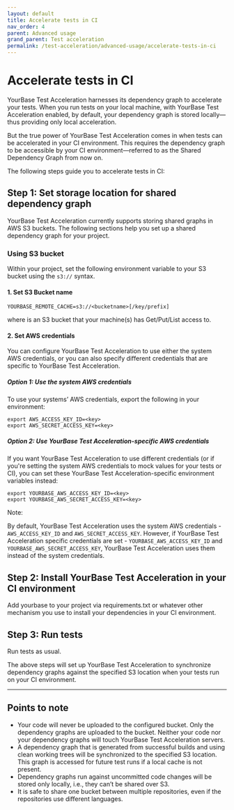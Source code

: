 ```yaml
---
layout: default
title: Accelerate tests in CI
nav_order: 4
parent: Advanced usage
grand_parent: Test acceleration
permalink: /test-acceleration/advanced-usage/accelerate-tests-in-ci
---
```


# Accelerate tests in CI
YourBase Test Acceleration harnesses its dependency graph to accelerate your tests. When you run tests on your local machine, with YourBase Test Acceleration enabled, by default, your dependency graph is stored locally—thus providing only local acceleration.

But the true power of YourBase Test Acceleration comes in when tests can be accelerated in your CI environment. This requires the dependency graph to be accessible by your CI environment—referred to as the Shared Dependency Graph from now on.

The following steps guide you to accelerate tests in CI:

## Step 1: Set storage location for shared dependency graph
YourBase Test Acceleration currently supports storing shared graphs in AWS S3 buckets. The following sections help you set up a shared dependency graph for your project.

### Using S3 bucket
Within your project, set the following environment variable to your S3 bucket using the `s3://` syntax. 

#### 1. Set S3 Bucket name

```YOURBASE_REMOTE_CACHE=s3://<bucketname>[/key/prefix]```

where <bucketname> is an S3 bucket that your machine(s) has Get/Put/List access to.

#### 2. Set AWS credentials
You can configure YourBase Test Acceleration to use either the system AWS credentials, or you can also specify different credentials that are specific to YourBase Test Acceleration.

##### Option 1: Use the system AWS credentials
To use your systems’ AWS credentials, export the following in your environment:

```
export AWS_ACCESS_KEY_ID=<key>
export AWS_SECRET_ACCESS_KEY=<key>
```

##### Option 2: Use YourBase Test Acceleration-specific AWS credentials
If you want YourBase Test Acceleration to use different credentials (or if you're setting the system AWS credentials to mock values for your tests or CI), you can set these YourBase Test Acceleration-specific environment variables instead:

```
export YOURBASE_AWS_ACCESS_KEY_ID=<key>
export YOURBASE_AWS_SECRET_ACCESS_KEY=<key>
```

Note:

By default, YourBase Test Acceleration uses the system AWS credentials - `AWS_ACCESS_KEY_ID` and `AWS_SECRET_ACCESS_KEY`. 
However, if YourBase Test Acceleration specific credentials are set - `YOURBASE_AWS_ACCESS_KEY_ID` and `YOURBASE_AWS_SECRET_ACCESS_KEY`, YourBase Test Acceleration uses them instead of the system credentials.

## Step 2: Install YourBase Test Acceleration in your CI environment
Add yourbase to your project via requirements.txt or whatever other mechanism you use to install your dependencies in your CI environment.

## Step 3: Run tests
Run tests as usual.

The above steps will set up YourBase Test Acceleration to synchronize dependency graphs against the specified S3 location when your tests run on your CI environment.

---

## Points to note
- Your code will never be uploaded to the configured bucket. Only the dependency graphs are uploaded to the bucket. Neither your code nor your dependency graphs will touch YourBase Test Acceleration servers.
- A dependency graph that is generated from successful builds and using clean working trees will be synchronized to the specified S3 location. This graph is accessed for future test runs if a local cache is not present. 
- Dependency graphs run against uncommitted code changes will be stored only locally, i.e., they can’t be shared over S3.
- It is safe to share one bucket between multiple repositories, even if the repositories use different languages.
